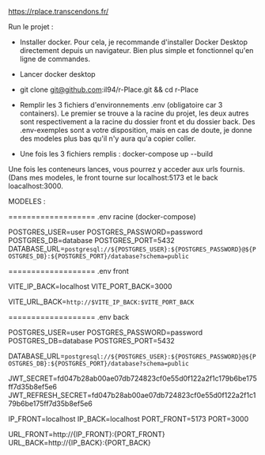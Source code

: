 https://rplace.transcendons.fr/


Run le projet :

- Installer docker. Pour cela, je recommande d'installer Docker Desktop directement depuis un navigateur. Bien plus simple et fonctionnel qu'en ligne de commandes.
- Lancer docker desktop
- git clone git@github.com:il94/r-Place.git && cd r-Place
- Remplir les 3 fichiers d'environnements .env (obligatoire car 3 containers). Le premier se trouve a la racine du projet, les deux autres sont respectivement a la racine du dossier front et du dossier back.
  Des .env-exemples sont a votre disposition, mais en cas de doute, je donne des modeles plus bas qu'il n'y aura qu'a copier coller.

- Une fois les 3 fichiers remplis : docker-compose up --build

Une fois les conteneurs lances, vous pourrez y acceder aux urls fournis. (Dans mes modeles, le front tourne sur localhost:5173 et le back loacalhost:3000.


MODELES :


===================
.env racine (docker-compose)

POSTGRES_USER=user
POSTGRES_PASSWORD=password
POSTGRES_DB=database
POSTGRES_PORT=5432
DATABASE_URL=`postgresql://${POSTGRES_USER}:${POSTGRES_PASSWORD}@${POSTGRES_DB}:${POSTGRES_PORT}/database?schema=public`





===================
.env front

VITE_IP_BACK=localhost
VITE_PORT_BACK=3000

VITE_URL_BACK=`http://$VITE_IP_BACK:$VITE_PORT_BACK`




===================
.env back


POSTGRES_USER=user
POSTGRES_PASSWORD=password
POSTGRES_DB=database
POSTGRES_PORT=5432

DATABASE_URL=`postgresql://${POSTGRES_USER}:${POSTGRES_PASSWORD}@${POSTGRES_DB}:${POSTGRES_PORT}/database?schema=public`

JWT_SECRET=fd047b28ab00ae07db724823cf0e55d0f122a2f1c179b6be175ff7d35b8ef5e6
JWT_REFRESH_SECRET=fd047b28ab00ae07db724823cf0e55d0f122a2f1c179b6be175ff7d35b8ef5e6

IP_FRONT=localhost
IP_BACK=localhost
PORT_FRONT=5173
PORT=3000

URL_FRONT=http://{IP_FRONT}:{PORT_FRONT}
URL_BACK=http://{IP_BACK}:{PORT_BACK}
